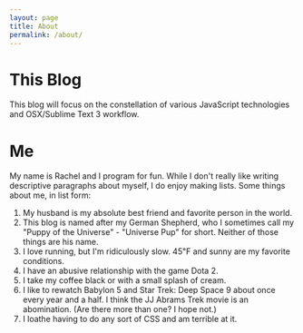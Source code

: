 ```yaml
---
layout: page
title: About
permalink: /about/
---
```

# This Blog

This blog will focus on the constellation of various JavaScript technologies and OSX/Sublime Text 3 workflow.

# Me

My name is Rachel and I program for fun. While I don't really like writing descriptive paragraphs about myself, I do enjoy making lists. Some things about me, in list form:

1. My husband is my absolute best friend and favorite person in the world. 
2. This blog is named after my German Shepherd, who I sometimes call my "Puppy of the Universe" - "Universe Pup" for short. Neither of those things are his name.
3. I love running, but I'm ridiculously slow. 45℉ and sunny are my favorite conditions.
4. I have an abusive relationship with the game Dota 2. 
5. I take my coffee black or with a small splash of cream.
6. I like to rewatch Babylon 5 and Star Trek: Deep Space 9 about once every year and a half. I think the JJ Abrams Trek movie is an abomination. (Are there more than one? I hope not.)
7. I loathe having to do any sort of CSS and am terrible at it.